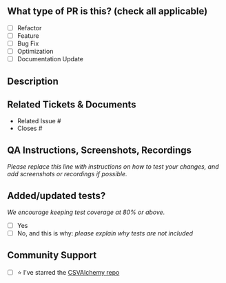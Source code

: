 <!--
     For Work In Progress Pull Requests, please use the Draft PR feature,
     see https://github.blog/2019-02-14-introducing-draft-pull-requests/ for further details.

     For a timely review/response, please avoid force-pushing additional
     commits if your PR already received reviews or comments.

     Before submitting a Pull Request, please ensure you've done the following:
     - 👷‍♀️ Create small PRs. In most cases this will be possible.
     - ✅ Provide tests for your changes.
     - 📝 Use descriptive commit messages.
     - 📗 Update any related documentation and include any relevant screenshots.
-->

## What type of PR is this? (check all applicable)

- [ ] Refactor
- [ ] Feature
- [ ] Bug Fix
- [ ] Optimization
- [ ] Documentation Update

## Description

<!-- A short summary of the PR’s purpose -->

## Related Tickets & Documents

<!--
For pull requests that relate to or close an issue, please include them below.
Follow GitHub’s guidance: https://docs.github.com/en/issues/tracking-your-work-with-issues/linking-a-pull-request-to-an-issue

For example: "closes #1234"
-->

- Related Issue #
- Closes #

## QA Instructions, Screenshots, Recordings

_Please replace this line with instructions on how to test your changes, and add screenshots or recordings if possible._

## Added/updated tests?

_We encourage keeping test coverage at 80% or above._

- [ ] Yes
- [ ] No, and this is why: _please explain why tests are not included_

## Community Support

- [ ] ⭐ I’ve starred the [CSVAlchemy  repo](https://github.com/Unsiloed-AI/csvalchemy-sdk)

